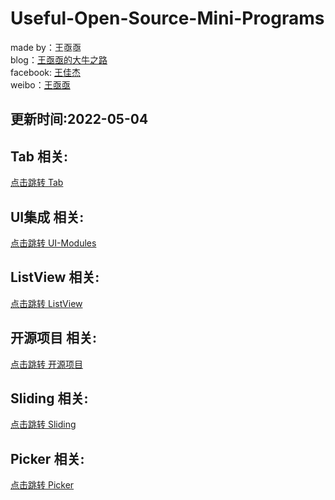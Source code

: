 # Useful-Open-Source-Mini-Programs

 made by：王亟亟<br>
 blog：[王亟亟的大牛之路](http://blog.csdn.net/ddwhan0123) <br>
 facebook: [王佳杰](https://www.facebook.com/ddwhan0123)<br>
 weibo：[王亟亟](http://weibo.com/u/5298245888) <br>

## 更新时间:2022-05-04


##  Tab 相关:<br>
 [点击跳转 Tab](https://github.com/ddwhan0123/Useful-Open-Source-Mini-Programs/blob/master/Tab.md)

##  UI集成 相关:<br>
 [点击跳转 UI-Modules](https://github.com/ddwhan0123/Useful-Open-Source-Mini-Programs/blob/master/UI-Modules.md)

##  ListView 相关:<br>
 [点击跳转 ListView](https://github.com/ddwhan0123/Useful-Open-Source-Mini-Programs/blob/master/ListView.md)

##  开源项目 相关:<br>
 [点击跳转 开源项目](https://github.com/ddwhan0123/Useful-Open-Source-Mini-Programs/blob/master/Open-Source-Project.md)


##  Sliding 相关:<br>
 [点击跳转 Sliding](https://github.com/ddwhan0123/Useful-Open-Source-Mini-Programs/blob/master/Sliding.md)

##  Picker 相关:<br>
 [点击跳转 Picker](https://github.com/ddwhan0123/Useful-Open-Source-Mini-Programs/blob/master/Picker.md)
